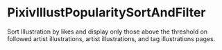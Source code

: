 # PixivIllustPopularitySortAndFilter
Sort Illustration by likes and display only those above the threshold on followed artist illustrations, artist illustrations, and tag illustrations pages.
